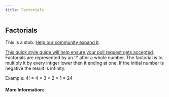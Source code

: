 ```yaml
---
title: Factorials
---
```

## Factorials

This is a stub. <a href='https://github.com/freecodecamp/guides/tree/master/src/pages/mathematics/factorials/index.md' target='_blank' rel='nofollow'>Help our community expand it</a>.

<a href='https://github.com/freecodecamp/guides/blob/master/README.md' target='_blank' rel='nofollow'>This quick style guide will help ensure your pull request gets accepted</a>.
Factorials are represented by an '!' after a whole number. The factorial is to multiply it by every intiger lower then it ending at one. If the initial number is negative the result is infinity.

Example:
4! = 4 * 3 * 2 * 1 = 24

#### More Information:
<!-- Please add any articles you think might be helpful to read before writing the article -->



